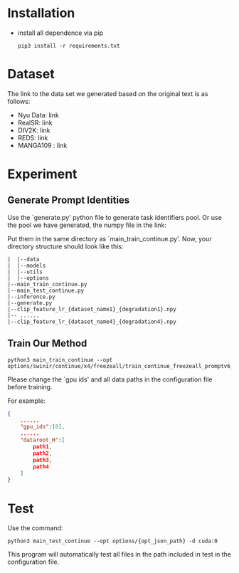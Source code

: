 # Installation

* install all dependence via pip

    ```shell
    pip3 install -r requirements.txt
    ```


# Dataset
The link to the data set we generated based on the original text is as follows:
* Nyu Data: link
* RealSR: link
* DIV2K: link
* REDS: link
* MANGA109 : link


# Experiment

## Generate Prompt Identities

Use the `generate.py' python file to generate task identifiers pool. Or use the pool we have generated, the numpy file in the link:

Put them in the same directory as `main_train_continue.py'. Now, your directory structure should look like this:

```tree
|  |--data
|  |--models
|  |--utils
|  |--options
|--main_train_continue.py
|--main_test_continue.py
|--inference.py
|--generate.py
|--clip_feature_lr_{dataset_name1}_{degradation1}.npy
|-- ......
|--clip_feature_lr_{dataset_name4}_{degradation4}.npy
```



## Train Our Method

```shell
python3 main_train_continue --opt options/swinir/continue/x4/freezeall/train_continue_freezeall_promptv6_1_2_3_ps[3]_pl[12]_bswinir500_p012345_fmsr_clip_d180_s4_t32_nrdem_brcmj.json
```

Please change the `gpu ids' and all data paths in the configuration file before training.

For example:

```json
{ 
	......
	"gpu_ids":[0],
	......
	"dataroot_H":[
    	path1,
    	path2,
        path3,
        path4
    ]
}
```

# Test

Use the command:

```shell
python3 main_test_continue --opt options/{opt_json_path} -d cuda:0 
```

This program will automatically test all files in the path included in test in the configuration file.
